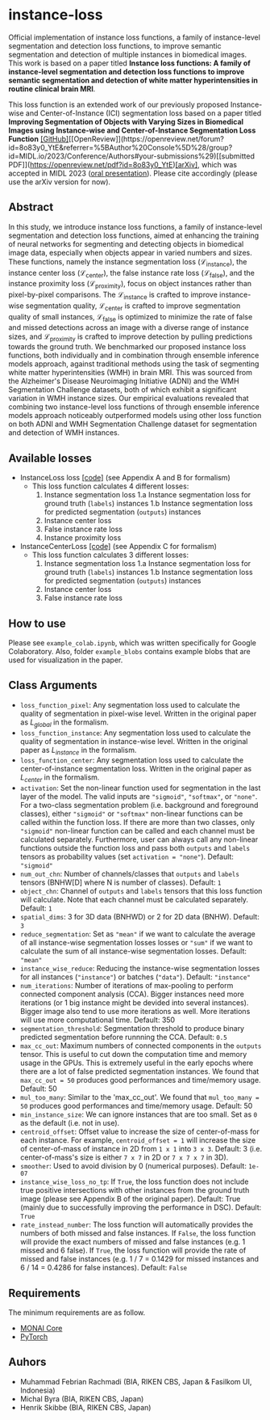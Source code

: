 # instance-loss
Official implementation of instance loss functions, a family of instance-level segmentation and detection loss functions, to improve semantic segmentation and detection of multiple instances in biomedical images. This work is based on a paper titled **Instance loss functions: A family of instance-level segmentation and detection loss functions to improve semantic segmentation and detection of white matter hyperintensities in routine clinical brain MRI**.

This loss function is an extended work of our previously proposed Instance-wise and Center-of-Instance (ICI) segmentation loss based on a paper titled **Improving Segmentation of Objects with Varying Sizes in Biomedical Images using Instance-wise and Center-of-Instance Segmentation Loss Function** [[GitHub]]([https://openreview.net/forum?id=8o83y0_YtE&referrer=%5BAuthor%20Console%5D%28/group?id=MIDL.io/2023/Conference/Authors#your-submissions%29](https://github.com/BrainImageAnalysis/ICI-loss/tree/main))[[OpenReview]](https://openreview.net/forum?id=8o83y0_YtE&referrer=%5BAuthor%20Console%5D%28/group?id=MIDL.io/2023/Conference/Authors#your-submissions%29)[[submitted PDF]](https://openreview.net/pdf?id=8o83y0_YtE)[[arXiv]](https://arxiv.org/abs/2304.06229), which was accepted in MIDL 2023 ([oral presentation](https://openreview.net/group?id=MIDL.io/2023/Conference)). Please cite accordingly (please use the arXiv version for now).

## Abstract
In this study, we introduce instance loss functions, a family of instance-level segmentation and detection loss functions, aimed at enhancing the training of neural networks for segmenting and detecting objects in biomedical image data, especially when objects appear in varied numbers and sizes. These functions, namely the instance segmentation loss ($\mathcal{L}_{\textrm{instance}}$), the instance center loss ($\mathcal{L}_{\textrm{center}}$), the false instance rate loss ($\mathcal{L}_{\textrm{false}}$), and the instance proximity loss ($\mathcal{L}_{\textrm{proximity}}$), focus on object instances rather than pixel-by-pixel comparisons. The $\mathcal{L}_{\textrm{instance}}$ is crafted to improve instance-wise segmentation quality, $\mathcal{L}_{\textrm{center}}$ is crafted to improve segmentation quality of small instances, $\mathcal{L}_{\textrm{false}}$ is optimized to minimize the rate of false and missed detections across an image with a diverse range of instance sizes, and $\mathcal{L}_{\textrm{proximity}}$ is crafted to improve detection by pulling predictions towards the ground truth. We benchmarked our proposed instance loss functions, both individually and in combination through ensemble inference models approach, against traditional methods using the task of segmenting white matter hyperintensities (WMH) in brain MRI. This was sourced from the Alzheimer's Disease Neuroimaging Initiative (ADNI) and the WMH Segmentation Challenge datasets, both of which exhibit a significant variation in WMH instance sizes. Our empirical evaluations revealed that combining two instance-level loss functions of through ensemble inference models approach noticeably outperformed models using other loss function on both ADNI and WMH Segmentation Challenge dataset for segmentation and detection of WMH instances.

## Available losses

 - InstanceLoss loss [[code]](https://github.com/BrainImageAnalysis/instance-loss/blob/main/losses/InstanceCenterLoss.py) (see Appendix A and B for formalism)
   - This loss function calculates 4 different losses:
        1. Instance segmentation loss
            1.a Instance segmentation loss for ground truth (`labels`) instances
            1.b Instance segmentation loss for predicted segmentation (`outputs`) instances
        2. Instance center loss
        3. False instance rate loss
        4. Instance proximity loss 
 - InstanceCenterLoss [[code]](https://github.com/BrainImageAnalysis/instance-loss/blob/main/losses/InstanceLoss.py) (see Appendix C for formalism)
   - This loss function calculates 3 different losses:
        1. Instance segmentation loss
            1.a Instance segmentation loss for ground truth (`labels`) instances
            1.b Instance segmentation loss for predicted segmentation (`outputs`) instances
        2. Instance center loss
        3. False instance rate loss

## How to use
Please see `example_colab.ipynb`, which was written specifically for Google Colaboratory. Also, folder `example_blobs` contains example blobs that are used for visualization in the paper.

## Class Arguments

 - `loss_function_pixel`: Any segmentation loss used to calculate the quality of segmentation in pixel-wise level. Written in the original paper as $L_{global}$ in the formalism.
 - `loss_function_instance`: Any segmentation loss used to calculate the quality of segmentation in instance-wise level. Written in the original paper as $L_{instance}$ in the formalism.
 - `loss_function_center`: Any segmentation loss used to calculate the center-of-instance segmentation loss. Written in the original paper as $L_{center}$ in the formalism.
 - `activation`: Set the non-linear function used for segmentation in the last layer of the model. The valid inputs are `"sigmoid"`, `"softmax"`, or `"none"`.  For a two-class segmentation problem (i.e. background and foreground classes), either `"sigmoid"` or `"softmax"` non-linear functions can be called within the function loss. If there are more than two classes, only `"sigmoid"` non-linear function can be called and each channel must be calculated separately. Furthermore, user can always call any non-linear functions outside the function loss and pass both `outputs` and `labels` tensors as probability values (set `activation = "none"`). Default: `"sigmoid"`
 - `num_out_chn`: Number of channels/classes that `outputs` and `labels` tensors (BNHW[D] where N is number of classes). Default: `1`
 - `object_chn`: Channel of `outputs` and `labels` tensors that this loss function will calculate. Note that each channel must be calculated separately. Default: `1`
 - `spatial_dims`: 3 for 3D data (BNHWD) or 2 for 2D data (BNHW). Default: `3`
 - `reduce_segmentation`: Set as `"mean"` if we want to calculate the average of all instance-wise segmentation losses losses or `"sum"` if we want to calculate the sum of all instance-wise segmentation losses. Default: `"mean"`
 - `instance_wise_reduce`: Reducing the instance-wise segmentation losses for all instances (`"instance"`) or batches (`"data"`). Default: `"instance"`
 - `num_iterations`: Number of iterations of max-pooling to perform connected component analysis (CCA). Bigger instances need more iterations (or 1 big instance might be devided into several instances). Bigger image also tend to use more iterations as well. More iterations will use more computational time. Default: 350
 - `segmentation_threshold`: Segmentation threshold to produce binary predicted segmentation before runnning the CCA. Default: `0.5`
 - `max_cc_out`: Maximum numbers of connected components in the `outputs` tensor. This is useful to cut down the computation time and memory usage in the GPUs. This is extremely useful in the early epochs where there are a lot of false predicted segmentation instances. We found that `max_cc_out = 50` produces good performances and time/memory usage. Default: 50
 - `mul_too_many`: Similar to the 'max_cc_out'. We found that `mul_too_many = 50` produces good performances and time/memory usage. Default: 50
 - `min_instance_size`: We can ignore instances that are too small. Set as `0` as the default (i.e. not in use).
 - `centroid_offset`: Offset value to increase the size of center-of-mass for each instance. For example, `centroid_offset = 1` will increase the size of center-of-mass of instance in 2D from `1 x 1` into `3 x 3`. Default: 3 (i.e. center-of-mass's size is either `7 x 7` in 2D or `7 x 7 x 7` in 3D).
 - `smoother`: Used to avoid division by 0 (numerical purposes). Default: `1e-07`
 - `instance_wise_loss_no_tp`: If `True`, the loss function does not include true positive intersections with other instances from the ground truth image (please see Appendix B of the original paper). Default: True (mainly due to successfully improving the performance in DSC). Default: `True`
 - `rate_instead_number`: The loss function will automatically provides the numbers of both missed and false instances. If `False`, the loss function will provide the exact numbers of missed and false instances (e.g. 1 missed and 6 false). If `True`, the loss function will provide the rate of missed and false instances (e.g. 1 / 7 = 0.1429 for missed instances and 6 / 14 = 0.4286 for false instances). Default: `False`

## Requirements
The minimum requirements are as follow.
 - [MONAI Core](https://monai.io/core.html)
 - [PyTorch](https://pytorch.org/)
  
## Auhors

 - Muhammad Febrian Rachmadi (BIA, RIKEN CBS, Japan & Fasilkom UI, Indonesia)
 - Michal Byra (BIA, RIKEN CBS, Japan)
 - Henrik Skibbe (BIA, RIKEN CBS, Japan)
